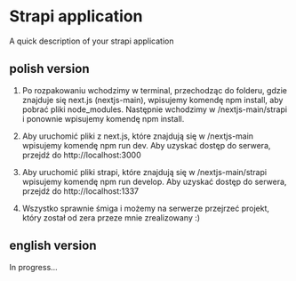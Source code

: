 # Strapi application

A quick description of your strapi application

## polish version

1. Po rozpakowaniu wchodzimy w terminal, przechodząc do folderu, gdzie znajduje się next.js (nextjs-main), wpisujemy komendę npm install, aby pobrać pliki node_modules. Następnie wchodzimy w /nextjs-main/strapi i ponownie wpisujemy komendę npm install. 

2. Aby uruchomić pliki z next.js, które znajdują się w /nextjs-main wpisujemy komendę npm run dev. Aby uzyskać dostęp do serwera, przejdź do http://localhost:3000

3. Aby uruchomić pliki strapi, które znajdują się w /nextjs-main/strapi wpisujemy komendę npm run develop. Aby uzyskać dostęp do serwera, przejdź do http://localhost:1337

4. Wszystko sprawnie śmiga i możemy na serwerze przejrzeć projekt, który został od zera przeze mnie zrealizowany :)

## english version

In progress...

